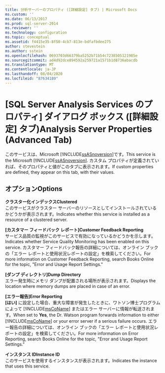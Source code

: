 ```yaml
---
title: 分析サーバーのプロパティ ([詳細設定] タブ) | Microsoft Docs
ms.custom: ''
ms.date: 06/13/2017
ms.prod: sql-server-2014
ms.reviewer: ''
ms.technology: configuration
ms.topic: conceptual
ms.assetid: f4415e35-8f50-4cb7-813e-bdfafbdee275
author: stevestein
ms.author: sstein
ms.openlocfilehash: 0693703d66379ba5252b71b54c7238505121985e
ms.sourcegitcommit: ad4d92dce894592a259721a1571b1d8736abacdb
ms.translationtype: MT
ms.contentlocale: ja-JP
ms.lasthandoff: 08/04/2020
ms.locfileid: "87634189"
---
```

# <a name="analysis-server-properties-advanced-tab"></a><span data-ttu-id="c8d61-102">[SQL Server Analysis Services のプロパティ] ダイアログ ボックス ([詳細設定] タブ)</span><span class="sxs-lookup"><span data-stu-id="c8d61-102">Analysis Server Properties (Advanced Tab)</span></span>
  <span data-ttu-id="c8d61-103">このサービスは、Microsoft [!INCLUDE[ssASnoversion](../../includes/ssasnoversion-md.md)]です。</span><span class="sxs-lookup"><span data-stu-id="c8d61-103">This service is the Microsoft [!INCLUDE[ssASnoversion](../../includes/ssasnoversion-md.md)].</span></span> <span data-ttu-id="c8d61-104">カスタム プロパティが定義されていれば、そのプロパティと値がこのタブに表示されます。</span><span class="sxs-lookup"><span data-stu-id="c8d61-104">If custom properties are defined, they appear on this tab, with their values.</span></span>  
  
## <a name="options"></a><span data-ttu-id="c8d61-105">オプション</span><span class="sxs-lookup"><span data-stu-id="c8d61-105">Options</span></span>  
 <span data-ttu-id="c8d61-106">**クラスター化インデックス**</span><span class="sxs-lookup"><span data-stu-id="c8d61-106">**Clustered**</span></span>  
 <span data-ttu-id="c8d61-107">このサービスがクラスター サーバーのリソースとしてインストールされているかどうかが表示されます。</span><span class="sxs-lookup"><span data-stu-id="c8d61-107">Indicates whether this service is installed as a resource of a clustered server.</span></span>  
  
 <span data-ttu-id="c8d61-108">**[カスタマー フィードバック レポート]**</span><span class="sxs-lookup"><span data-stu-id="c8d61-108">**Customer Feedback Reporting**</span></span>  
 <span data-ttu-id="c8d61-109">サービス品質の監視がこのサービスで有効になっているかどうかを示します。</span><span class="sxs-lookup"><span data-stu-id="c8d61-109">Indicates whether Service Quality Monitoring has been enabled on this service.</span></span> <span data-ttu-id="c8d61-110">カスタマー フィードバック報告の詳細については、オンライン ブックの「エラー レポートと使用状況レポートの設定」を検索してください。</span><span class="sxs-lookup"><span data-stu-id="c8d61-110">For more information on Customer Feedback Reporting, search Books Online for the topic, "Error and Usage Report Settings."</span></span>  
  
 <span data-ttu-id="c8d61-111">**[ダンプ ディレクトリ]**</span><span class="sxs-lookup"><span data-stu-id="c8d61-111">**Dump Directory**</span></span>  
 <span data-ttu-id="c8d61-112">エラー発生時にメモリ ダンプが配置される場所が表示されます。</span><span class="sxs-lookup"><span data-stu-id="c8d61-112">Displays the location where memory dumps are placed in case of an error.</span></span>  
  
 <span data-ttu-id="c8d61-113">**[エラー報告]**</span><span class="sxs-lookup"><span data-stu-id="c8d61-113">**Error Reporting**</span></span>  
 <span data-ttu-id="c8d61-114">**[はい]** に設定した場合、重大な障害が発生したときに、ワトソン博士プログラムによって [!INCLUDE[msCoName](../../includes/msconame-md.md)] またはエラー サーバーに情報が転送されます。</span><span class="sxs-lookup"><span data-stu-id="c8d61-114">When set to **Yes**, the Dr. Watson program forwards information to either [!INCLUDE[msCoName](../../includes/msconame-md.md)] or your error server if a serious failure occurs.</span></span> <span data-ttu-id="c8d61-115">エラー報告の詳細については、オンライン ブックの「エラー レポートと使用状況レポートの設定」を検索してください。</span><span class="sxs-lookup"><span data-stu-id="c8d61-115">For more information on Error Reporting, search Books Online for the topic, "Error and Usage Report Settings."</span></span>  
  
 <span data-ttu-id="c8d61-116">**インスタンス ID**</span><span class="sxs-lookup"><span data-stu-id="c8d61-116">**Instance ID**</span></span>  
 <span data-ttu-id="c8d61-117">このサービスを使用するインスタンスが表示されます。</span><span class="sxs-lookup"><span data-stu-id="c8d61-117">Indicates the instance that uses this service.</span></span>  
  
  
